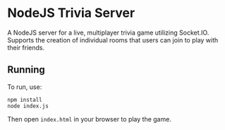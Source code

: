 # NodeJS Trivia Server
A NodeJS server for a live, multiplayer trivia game utilizing Socket.IO. Supports the creation of individual rooms that users can join to play with their friends.

## Running
To run, use:
<pre><code>npm install
node index.js</code></pre>

Then open <code>index.html</code> in your browser to play the game.
